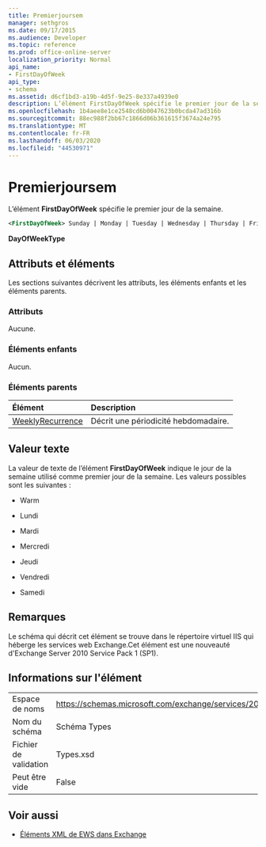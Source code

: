 ```yaml
---
title: Premierjoursem
manager: sethgros
ms.date: 09/17/2015
ms.audience: Developer
ms.topic: reference
ms.prod: office-online-server
localization_priority: Normal
api_name:
- FirstDayOfWeek
api_type:
- schema
ms.assetid: d6cf1bd3-a19b-4d5f-9e25-8e337a4939e0
description: L’élément FirstDayOfWeek spécifie le premier jour de la semaine.
ms.openlocfilehash: 1b4aee8e1ce2548cd6b0047623b0bcda47ad316b
ms.sourcegitcommit: 88ec988f2bb67c1866d06b361615f3674a24e795
ms.translationtype: MT
ms.contentlocale: fr-FR
ms.lasthandoff: 06/03/2020
ms.locfileid: "44530971"
---
```

# <a name="firstdayofweek"></a>Premierjoursem

L’élément **FirstDayOfWeek** spécifie le premier jour de la semaine. 
  
```XML
<FirstDayOfWeek> Sunday | Monday | Tuesday | Wednesday | Thursday | Friday | Saturday</FirstDayOfWeek>
```

 **DayOfWeekType**
## <a name="attributes-and-elements"></a>Attributs et éléments

Les sections suivantes décrivent les attributs, les éléments enfants et les éléments parents.
  
### <a name="attributes"></a>Attributs

Aucune.
  
### <a name="child-elements"></a>Éléments enfants

Aucun.
  
### <a name="parent-elements"></a>Éléments parents

|**Élément**|**Description**|
|:-----|:-----|
|[WeeklyRecurrence](weeklyrecurrence.md) <br/> |Décrit une périodicité hebdomadaire.  <br/> |
   
## <a name="text-value"></a>Valeur texte

La valeur de texte de l’élément **FirstDayOfWeek** indique le jour de la semaine utilisé comme premier jour de la semaine. Les valeurs possibles sont les suivantes : 
  
- Warm
    
- Lundi
    
- Mardi
    
- Mercredi
    
- Jeudi
    
- Vendredi
    
- Samedi
    
## <a name="remarks"></a>Remarques

Le schéma qui décrit cet élément se trouve dans le répertoire virtuel IIS qui héberge les services web Exchange.Cet élément est une nouveauté d'Exchange Server 2010 Service Pack 1 (SP1).
  
## <a name="element-information"></a>Informations sur l'élément

|||
|:-----|:-----|
|Espace de noms  <br/> |https://schemas.microsoft.com/exchange/services/2006/types  <br/> |
|Nom du schéma  <br/> |Schéma Types  <br/> |
|Fichier de validation  <br/> |Types.xsd  <br/> |
|Peut être vide  <br/> |False  <br/> |
   
## <a name="see-also"></a>Voir aussi



- [Éléments XML de EWS dans Exchange](ews-xml-elements-in-exchange.md)

